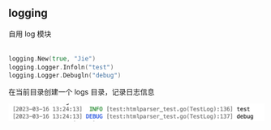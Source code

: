 ## logging

自用 log 模块

```go

logging.New(true, "Jie")   
logging.Logger.Infoln("test")
logging.Logger.Debugln("debug")

```

在当前目录创建一个 logs 目录，记录日志信息

![image-20230316132709613](images/image-20230316132709613.png)
